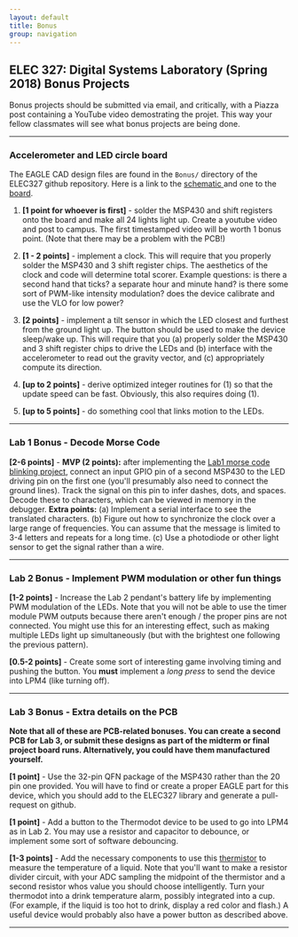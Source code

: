 ```yaml
---
layout: default
title: Bonus
group: navigation
---
```


## ELEC 327: Digital Systems Laboratory (Spring 2018) Bonus Projects

Bonus projects should be submitted via email, and critically, with a Piazza post containing a
YouTube video demostrating the projet. This way your fellow classmates will see what bonus
projects are being done.

---

### Accelerometer and LED circle board

The EAGLE CAD design files are found in the `Bonus/` directory of the ELEC327 github
repository. Here is a link to the [schematic
](https://raw.githubusercontent.com/ckemere/ELEC327/master/Bonus/Bonus.sch) and one to the
[board](https://raw.githubusercontent.com/ckemere/ELEC327/master/Bonus/Bonus.brd).

  1. **[1 point for whoever is first]** - solder the MSP430 and shift registers onto the board
  and make all 24 lights light up. Create a youtube video and post to campus. The first
  timestamped video will be worth 1 bonus point. (Note that there may be a problem with the
  PCB!)

  1. **[1 - 2 points]** - implement a clock. This will require that you properly solder the
  MSP430 and 3 shift register chips. The aesthetics of the clock and code will
  determine total scorer. Example questions: is there a second hand that ticks? a separate hour
  and minute hand?  is there some sort of PWM-like intensity modulation? does the device
  calibrate and use the VLO for low power?

  1. **[2 points]** - implement a tilt sensor in which the LED closest and furthest from the ground
  light up. The button should be used to make the device sleep/wake up. This will require that
  you (a) properly solder the MSP430 and 3 shift register chips to drive the LEDs and (b)
  interface with the accelerometer to read out the gravity vector, and (c) appropriately
  compute its direction.

  2. **[up to 2 points]** - derive optimized integer routines for (1) so that the update speed can be
  fast. Obviously, this also requires doing (1).

  3. **[up to 5 points]** - do something cool that links motion to the LEDs.


---

### Lab 1 Bonus - Decode Morse Code

**[2-6 points]** - **MVP (2 points):** after implementing the [Lab1 morse code blinking
project](lab1/), connect an input GPIO pin of a second MSP430 to the LED driving pin on the
first one (you'll presumably also need to connect the ground lines). Track the signal on this
pin to infer dashes, dots, and spaces. Decode these to characters, which can be viewed in
memory in the debugger. **Extra points:** (a) Implement a serial interface to see the translated
characters. (b) Figure out how to synchronize the clock over a large range of frequencies. You
can assume that the message is limited to 3-4 letters and repeats for a long time. (c) Use a
photodiode or other light sensor to get the signal rather than a wire.

---

### Lab 2 Bonus - Implement PWM modulation or other fun things

**[1-2 points]** - Increase the Lab 2 pendant's battery life by implementing PWM modulation of the
LEDs. Note that you will not be able to use the timer module PWM outputs because there aren't
enough / the proper pins are not connected. You might use this for an interesting effect, such
as making multiple LEDs light up simultaneously (but with the brightest one following the
previous pattern).

**[0.5-2 points]** - Create some sort of interesting game involving timing and pushing the
button. You **must** implement a _long press_ to send the device into LPM4 (like turning off).

---

### Lab 3 Bonus - Extra details on the PCB

__Note that all of these are PCB-related bonuses. You can create a second PCB for Lab 3, or
submit these designs as part of the midterm or final project board runs. Alternatively, you
could have them manufactured yourself.__

**[1 point]** - Use the 32-pin QFN package of the MSP430 rather than the 20 pin one provided.
You will have to find or create a proper EAGLE part for this device, which you should add to
the ELEC327 library and generate a pull-request on github.

**[1 point]** - Add a button to the Thermodot device to be used to go into LPM4 as in Lab 2.
You may use a resistor and capacitor to debounce, or implement some sort of software
debouncing.

**[1-3 points]** - Add the necessary components to use this
[thermistor](https://www.digikey.com/product-detail/en/ametherm/DG103395/570-1177-ND/5967491)
to measure the temperature of a liquid. Note that you'll want to make a resistor divider
circuit, with your ADC sampling the midpoint of the thermistor and a second resistor whos value
you should choose intelligently. Turn your thermodot into a drink temperature alarm, possibly
integrated into a cup. (For example, if the liquid is too hot to drink, display a red color and
flash.) A useful device would probably also have a power button as described above.


---
